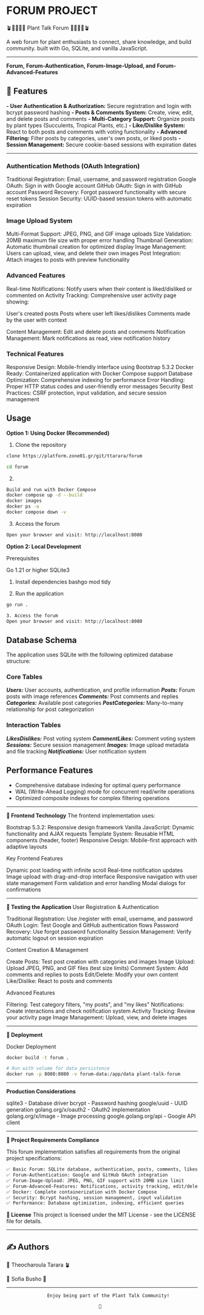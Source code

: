 # FORUM PROJECT

🪴🌵🌱🌷🌿 Plant Talk Forum 🌿🌷🌱🌵🪴

A web forum for plant enthusiasts to connect, share knowledge, and build community. built with Go, SQLite, and vanilla JavaScript.

---

**Forum,**
**Forum-Authentication,**
**Forum-Image-Upload, and**
**Forum-Advanced-Features**

## 🌱 Features

**- User Authentication & Authorization:** Secure registration and login with bcrypt password hashing
**- Posts & Comments System:** Create, view, edit, and delete posts and comments
**- Multi-Category Support:** Organize posts by plant types (Succulents, Tropical Plants, etc.)
**- Like/Dislike System:** React to both posts and comments with voting functionality
**- Advanced Filtering:** Filter posts by categories, user's own posts, or liked posts
**- Session Management:** Secure cookie-based sessions with expiration dates

---

### Authentication Methods (OAuth Integration)

Traditional Registration: Email, username, and password registration
Google OAuth: Sign in with Google account
GitHub OAuth: Sign in with GitHub account
Password Recovery: Forgot password functionality with secure reset tokens
Session Security: UUID-based session tokens with automatic expiration

### Image Upload System

Multi-Format Support: JPEG, PNG, and GIF image uploads
Size Validation: 20MB maximum file size with proper error handling
Thumbnail Generation: Automatic thumbnail creation for optimized display
Image Management: Users can upload, view, and delete their own images
Post Integration: Attach images to posts with preview functionality

### Advanced Features

Real-time Notifications: Notify users when their content is liked/disliked or commented on
Activity Tracking: Comprehensive user activity page showing:

User's created posts
Posts where user left likes/dislikes
Comments made by the user with context

Content Management: Edit and delete posts and comments
Notification Management: Mark notifications as read, view notification history

### Technical Features

Responsive Design: Mobile-friendly interface using Bootstrap 5.3.2
Docker Ready: Containerized application with Docker Compose support
Database Optimization: Comprehensive indexing for performance
Error Handling: Proper HTTP status codes and user-friendly error messages
Security Best Practices: CSRF protection, input validation, and secure session management

## Usage

**Option 1: Using Docker (Recommended)**

1. Clone the repository

```bash
clone https://platform.zone01.gr/git/ttarara/forum

cd forum
```

2.

```bash
Build and run with Docker Compose
docker compose up -d --build
docker images
docker ps -a
docker compose down -v


```

3. Access the forum

```bash
Open your browser and visit: http://localhost:8080

```

**Option 2: Local Development**

Prerequisites

Go 1.21 or higher
SQLite3

1. Install dependencies
   bashgo mod tidy

2. Run the application

```bash
go run .
```

```bash
3. Access the forum
Open your browser and visit: http://localhost:8080
```

## Database Schema

The application uses SQLite with the following optimized database structure:

### Core Tables

**_Users:_** User accounts, authentication, and profile information
**_Posts:_** Forum posts with image references
**_Comments:_** Post comments and replies
**_Categories:_** Available post categories
**_PostCategories:_** Many-to-many relationship for post categorization

### Interaction Tables

**_LikesDislikes:_** Post voting system
**_CommentLikes:_** Comment voting system
**_Sessions:_** Secure session management
**_Images:_** Image upload metadata and file tracking
**_Notifications:_** User notification system

## Performance Features

- Comprehensive database indexing for optimal query performance
- WAL (Write-Ahead Logging) mode for concurrent read/write operations
- Optimized composite indexes for complex filtering operations

---

**🎨 Frontend Technology**
The frontend implementation uses:

Bootstrap 5.3.2: Responsive design framework
Vanilla JavaScript: Dynamic functionality and AJAX requests
Template System: Reusable HTML components (header, footer)
Responsive Design: Mobile-first approach with adaptive layouts

Key Frontend Features

Dynamic post loading with infinite scroll
Real-time notification updates
Image upload with drag-and-drop interface
Responsive navigation with user state management
Form validation and error handling
Modal dialogs for confirmations

---

**🧪 Testing the Application**
User Registration & Authentication

Traditional Registration: Use /register with email, username, and password
OAuth Login: Test Google and GitHub authentication flows
Password Recovery: Use forgot password functionality
Session Management: Verify automatic logout on session expiration

Content Creation & Management

Create Posts: Test post creation with categories and images
Image Upload: Upload JPEG, PNG, and GIF files (test size limits)
Comment System: Add comments and replies to posts
Edit/Delete: Modify your own content
Like/Dislike: React to posts and comments

Advanced Features

Filtering: Test category filters, "my posts", and "my likes"
Notifications: Create interactions and check notification system
Activity Tracking: Review your activity page
Image Management: Upload, view, and delete images

---

**🚀 Deployment**

Docker Deployment

```bash Build the image
docker build -t forum .

# Run with volume for data persistence
docker run -p 8080:8080 -v forum-data:/app/data plant-talk-forum

```

---

**Production Considerations**

sqlite3 - Database driver
bcrypt - Password hashing
google/uuid - UUID generation
golang.org/x/oauth2 - OAuth2 implementation
golang.org/x/image - Image processing
google.golang.org/api - Google API client

---

**📝 Project Requirements Compliance**

This forum implementation satisfies all requirements from the original project specifications:

```bash
✅ Basic Forum: SQLite database, authentication, posts, comments, likes, filtering
✅ Forum-Authentication: Google and GitHub OAuth integration
✅ Forum-Image-Upload: JPEG, PNG, GIF support with 20MB size limit
✅ Forum-Advanced-Features: Notifications, activity tracking, edit/delete functionality
✅ Docker: Complete containerization with Docker Compose
✅ Security: Bcrypt hashing, session management, input validation
✅ Performance: Database optimization, indexing, efficient queries
```

**📄 License**
This project is licensed under the MIT License - see the LICENSE file for details.

---

## ✍️ Authors

🌸 Theocharoula Tarara 🪴

🌱 Sofia Busho 🌺

---

                   Enjoy being part of the Plant Talk Community!

                                      🌵
